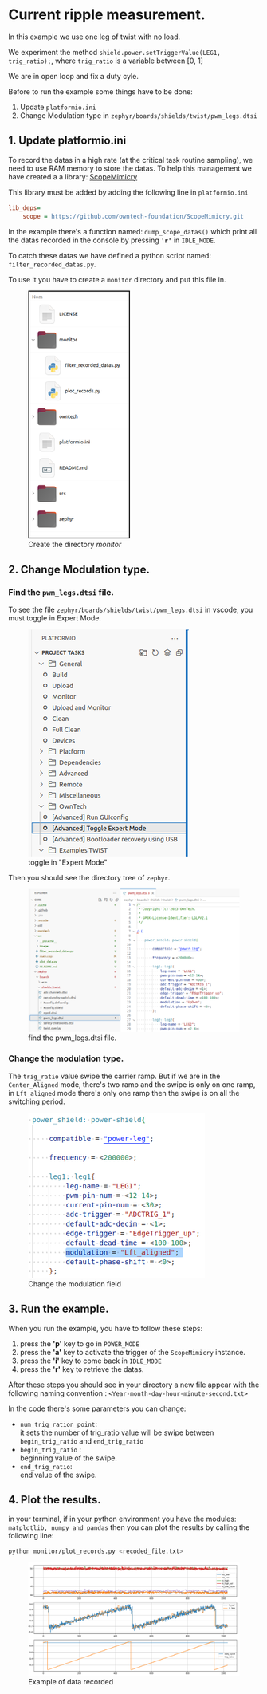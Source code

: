 # Current ripple measurement.

In this example we use one leg of twist with no load.

We experiment the method `shield.power.setTriggerValue(LEG1, trig_ratio);`,
where `trig_ratio` is a variable between [0, 1]

We are in open loop and fix a duty cyle.


Before to run the example some things have to be done:

1. Update `platformio.ini`
2. Change Modulation type in `zephyr/boards/shields/twist/pwm_legs.dtsi`

## 1. Update platformio.ini

To record the datas in a high rate (at the critical task routine sampling), we need
to use RAM memory to store the datas. To help this management we have created a
a library: [ScopeMimicry](https://github.com/owntech-foundation/scopemimicry)

This library must be added by adding the following line in `platformio.ini`

```ini
lib_deps=
    scope = https://github.com/owntech-foundation/ScopeMimicry.git
```

In the example there's a function named: `dump_scope_datas()` which print
all the datas recorded in the console by pressing **`'r'`** in `IDLE_MODE`.

To catch these datas we have defined a python script named: `filter_recorded_datas.py`.

To use it you have to create a `monitor` directory and put this file in.

<figure>
<img src="Image/dir_tree.png"
alt="directory_tree" 
width="200px;" 
border="2px solid;"/>
<figcaption> Create the directory <em>monitor</em></figcaption>
</figure>

## 2. Change Modulation type.
### Find the `pwm_legs.dtsi` file.
To see the file `zephyr/boards/shields/twist/pwm_legs.dtsi` in vscode, you must toggle in Expert Mode.

<figure>
    <img src="Image/expert_mode.png" alt="expert_mode" with="200px" left-margin="auto" right-margint="auto" />
    <figcaption> toggle in "Expert Mode"</figcaption>
</figure>

Then you should see the directory tree of `zephyr`. 
<figure>
    <img src="Image/zephyr_tree.png" alt="zephyr_tree" with="200px" left-margin="auto" right-margint="auto" />
    <figcaption>find the pwm_legs.dtsi file.</figcaption>
</figure>

### Change the modulation type.
The `trig_ratio` value swipe the carrier ramp.
But if we are in the `Center_Aligned` mode, there's two ramp and the swipe is only on
one ramp, in `Lft_aligned` mode there's only one ramp then the swipe is on all the
switching period.

<figure>
<img src="Image/Lft_aligned.png" alt="Lft_aligned" with="200px" left-margin="auto"
right-margin="auto" />
<figcaption> Change the modulation field </figcaption>
</figure>

## 3. Run the example.

When you run the example, you have to follow these steps:

1. press the **'p'** key to go in `POWER_MODE`
2. press the **'a'** key to activate the trigger of the `ScopeMimicry` instance.
3. press the **'i'** key to come back in `IDLE_MODE`
4. press the **'r'** key to retrieve the datas.


After these steps you should see in your directory a new file appear
with the following naming convention : `<Year-month-day-hour-minute-second.txt>`


In the code there's some parameters you can change:

* `num_trig_ration_point`: <br> it sets the number of trig_ratio value will be swipe
  between `begin_trig_ratio` and `end_trig_ratio`
* `begin_trig_ratio` : <br>beginning value of the swipe.
* `end_trig_ratio`: <br>end value of the swipe.



## 4. Plot the results.

in your terminal, if in your python environment you have the modules: `matplotlib, numpy and pandas`
then you can plot the results by calling the following line:
```sh 
python monitor/plot_records.py <recoded_file.txt>
```

<figure>
<img src="Image/result_example.png" alt="result_example" with="200px" left-margin="auto"
right-margin="auto" />
<figcaption>Example of data recorded</figcaption>
</figure>

